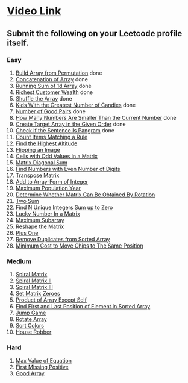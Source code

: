 # [Video Link](https://youtu.be/n60Dn0UsbEk)

## Submit the following on your Leetcode profile itself.

### Easy
1. [Build Array from Permutation](https://leetcode.com/problems/build-array-from-permutation/) done
2. [Concatenation of Array](https://leetcode.com/problems/concatenation-of-array/) done
3. [Running Sum of 1d Array](https://leetcode.com/problems/running-sum-of-1d-array/) done
4. [Richest Customer Wealth](https://leetcode.com/problems/richest-customer-wealth/) done
5. [Shuffle the Array](https://leetcode.com/problems/shuffle-the-array/) done
6. [Kids With the Greatest Number of Candies](https://leetcode.com/problems/kids-with-the-greatest-number-of-candies/) done
7. [Number of Good Pairs](https://leetcode.com/problems/number-of-good-pairs/) done
8. [How Many Numbers Are Smaller Than the Current Number](https://leetcode.com/problems/how-many-numbers-are-smaller-than-the-current-number/) done
9. [Create Target Array in the Given Order](https://leetcode.com/problems/create-target-array-in-the-given-order/) done
10. [Check if the Sentence Is Pangram](https://leetcode.com/problems/check-if-the-sentence-is-pangram/) done
12. [Count Items Matching a Rule](https://leetcode.com/problems/count-items-matching-a-rule/)
13. [Find the Highest Altitude](https://leetcode.com/problems/find-the-highest-altitude/)
14. [Flipping an Image](https://leetcode.com/problems/flipping-an-image/)
15. [Cells with Odd Values in a Matrix](https://leetcode.com/problems/cells-with-odd-values-in-a-matrix/)
16. [Matrix Diagonal Sum](https://leetcode.com/problems/matrix-diagonal-sum/)
17. [Find Numbers with Even Number of Digits](https://leetcode.com/problems/find-numbers-with-even-number-of-digits/)
18. [Transpose Matrix](https://leetcode.com/problems/transpose-matrix/)
19. [Add to Array-Form of Integer](https://leetcode.com/problems/add-to-array-form-of-integer/)
20. [Maximum Population Year](https://leetcode.com/problems/maximum-population-year/)
21. [Determine Whether Matrix Can Be Obtained By Rotation](https://leetcode.com/problems/determine-whether-matrix-can-be-obtained-by-rotation/)
22. [Two Sum](https://leetcode.com/problems/two-sum/)
23. [Find N Unique Integers Sum up to Zero](https://leetcode.com/problems/find-n-unique-integers-sum-up-to-zero/)
24. [Lucky Number In a Matrix](https://leetcode.com/problems/lucky-numbers-in-a-matrix/)
25. [Maximum Subarray](https://leetcode.com/problems/maximum-subarray/)
26. [Reshape the Matrix](https://leetcode.com/problems/reshape-the-matrix/)
27. [Plus One](https://leetcode.com/problems/plus-one/)
28. [Remove Duplicates from Sorted Array](https://leetcode.com/problems/remove-duplicates-from-sorted-array/)
29. [Minimum Cost to Move Chips to The Same Position](https://leetcode.com/problems/minimum-cost-to-move-chips-to-the-same-position/)

### Medium
1. [Spiral Matrix](https://leetcode.com/problems/spiral-matrix/)
2. [Spiral Matrix II](https://leetcode.com/problems/spiral-matrix-ii/)
3. [Spiral Matrix III](https://leetcode.com/problems/spiral-matrix-iii/)
4. [Set Matrix Zeroes](https://leetcode.com/problems/set-matrix-zeroes/)
5. [Product of Array Except Self](https://leetcode.com/problems/product-of-array-except-self/)
6. [Find First and Last Position of Element in Sorted Array](https://leetcode.com/problems/find-first-and-last-position-of-element-in-sorted-array/)
7. [Jump Game](https://leetcode.com/problems/jump-game/)
8. [Rotate Array](https://leetcode.com/problems/rotate-array/)
9. [Sort Colors](https://leetcode.com/problems/sort-colors/)
10. [House Robber](https://leetcode.com/problems/house-robber/)

### Hard
1. [Max Value of Equation](https://leetcode.com/problems/max-value-of-equation/)
2. [First Missing Positive](https://leetcode.com/problems/first-missing-positive/)
3. [Good Array](https://leetcode.com/problems/check-if-it-is-a-good-array/)

